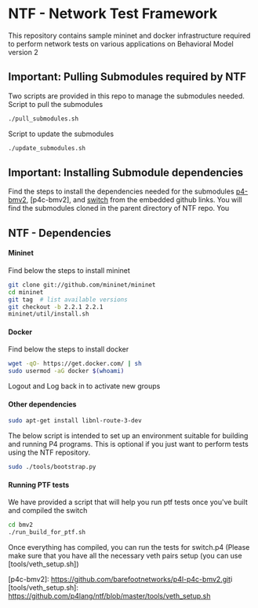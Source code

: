 NTF - Network Test Framework
===

This repository contains sample mininet and docker infrastructure required to perform network tests on various applications on Behavioral Model version 2

## Important: Pulling Submodules required by NTF
Two scripts are provided in this repo to manage the submodules needed.
Script to pull the submodules
```sh
./pull_submodules.sh
```
Script to update the submodules
```sh
./update_submodules.sh
```

## Important: Installing Submodule dependencies
Find the steps to install the dependencies needed for the submodules [p4-bmv2], [p4c-bmv2], and [switch] from the embedded github links. You will find the submodules cloned in the parent directory of NTF repo. You 

## NTF - Dependencies


#### Mininet
Find below the steps to install mininet
```sh
git clone git://github.com/mininet/mininet
cd mininet
git tag  # list available versions
git checkout -b 2.2.1 2.2.1
mininet/util/install.sh
```
#### Docker
Find below the steps to install docker
```sh
wget -qO- https://get.docker.com/ | sh
sudo usermod -aG docker $(whoami)
```
Logout and Log back in to activate new groups

#### Other dependencies
```sh
sudo apt-get install libnl-route-3-dev
```
The below script is intended to set up an environment suitable for building and running P4 programs. This is optional if you just want to perform tests using the NTF repository.
```sh
sudo ./tools/bootstrap.py
```



#### Running PTF tests
We have provided a script that will help you run ptf tests once you've built and compiled the switch
```sh
cd bmv2
./run_build_for_ptf.sh
```

Once everything has compiled, you can run the tests for switch.p4 (Please make sure that you have all the necessary veth pairs setup (you can use [tools/veth_setup.sh])


   [switch]: <https://github.com/barefootnetworks/switch.git>
   [p4-bmv2]: <https://github.com/barefootnetworks/p4l-bmv2.git>
   [p4c-bmv2]: <https://github.com/barefootnetworks/p4l-p4c-bmv2.git>i
   [tools/veth_setup.sh]: <https://github.com/p4lang/ntf/blob/master/tools/veth_setup.sh> 
